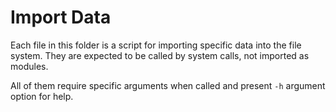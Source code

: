 # Import Data

Each file in this folder is a script for importing specific data into the file system. They are expected to be called by system calls, not imported as modules.

All of them require specific arguments when called and present ```-h``` argument option for help.